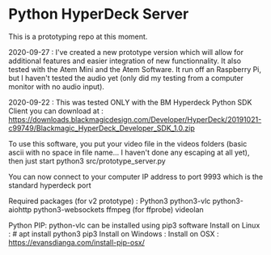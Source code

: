 # Python HyperDeck Server

This is a prototyping repo at this moment.

2020-09-27 : I've created a new prototype version which will allow for additional features and easier integration of new functionnality.  It also tested with the Atem Mini and the Atem Software.  It run off an Raspberry Pi, but I haven't tested the audio yet (only did my testing from a computer monitor with no audio input).

2020-09-22 : This was tested ONLY with the BM Hyperdeck Python SDK Client you can download at : https://downloads.blackmagicdesign.com/Developer/HyperDeck/20191021-c99749/Blackmagic_HyperDeck_Developer_SDK_1.0.zip

To use this software, you put your video file in the videos folders (basic ascii with no space in file name... I haven't done any escaping at all yet), then just start python3 src/prototype_server.py 

You can now connect to your computer IP address to port 9993 which is the standard hyperdeck port

Required packages (for v2 prototype) :
Python3
python3-vlc
python3-aiohttp
python3-websockets
ffmpeg (for ffprobe)
videolan


Python PIP:
python-vlc can be installed using pip3 software
Install on Linux : # apt install python3 pip3
Install on Windows : 
Install on OSX : https://evansdianga.com/install-pip-osx/


